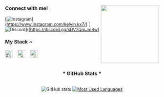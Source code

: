 
#

<img align="right" alt="" height="190px" src="./src/study.gif">

<h3 align="left">Connect with me!</h3>


[![Instagram](https://img.shields.io/badge/-Instagram-000?style=for-the-badge&logo=instagram&logoColor=FF0000&color:FFF)](https://www.instagram.com/kelvin.kx7/]
[![Discord](https://img.shields.io/badge/-Discord-000?style=for-the-badge&logo=Discord&logoColor=FF0000&color:FFF)]([https://discord.gg/sDVzQmJm8w]

<h3 align="left">My Stack ~</h3>

<div align="left">
  <img src="https://raw.githubusercontent.com/devicons/devicon/refs/tags/v2.16.0/icons/python/python-original.svg" height="25" alt="PY logo"  />

  <img width="8" />
  <img src="https://raw.githubusercontent.com/devicons/devicon/refs/tags/v2.16.0/icons/cplusplus/cplusplus-original.svg" height="25" alt="cPP logo"  />

  <img width="8" />
  <img src="https://raw.githubusercontent.com/devicons/devicon/refs/tags/v2.16.0/icons/csharp/csharp-original.svg" height="25" alt="c# logo"  />

</div>

#

<div style="text-align: center;" align="center">
  <h3>* GitHub Stats *</h3>
  <br>
  <img src="https://github-readme-stats-git-masterrstaa-rickstaa.vercel.app/api?username=kellerzz&hide_title=true&show_icons=true&include_all_commits=false&count_private=true&line_height=25&hide=issues&bg_color=000&title_color=FF0000&text_color=FFF&border_radius=3&border_color=36123c&icon_color=FF0000&theme=jolly" alt="GitHub stats">

  <a href="https://github.com/kellerzz/github-readme-stats">
    <img src="https://github-readme-stats-git-masterrstaa-rickstaa.vercel.app/api/top-langs/?username=kellerzz&line_height=10&card_width=290&layout=compact&hide_title=false&count_private=true&langs_count=4&show_icons=true&title_color=FF0000&hide=html,scss,less&bg_color=000&text_color=8B8B8B&border_radius=3&border_color=561760&count_private=true" alt="Most Used Languages">
  </a>
</div>




<p align="center">


